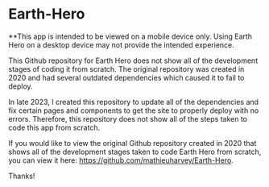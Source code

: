 # Earth-Hero

**This app is intended to be viewed on a mobile device only. Using Earth Hero on a desktop device may not provide the intended experience.


This Github repository for Earth Hero does not show all of the development stages of coding it from scratch. The original repository was created in 2020 and had several outdated dependencies which caused it to fail to deploy.

In late 2023, I created this repository to update all of the dependencies and fix certain pages and components to get the site to properly deploy with no errors. Therefore, this repository does not show all of the steps taken to code this app from scratch.

If you would like to view the original Github repository created in 2020 that shows all of the development stages taken to code Earth Hero from scratch, you can view it here: https://github.com/mathieuharvey/Earth-Hero.

Thanks!
